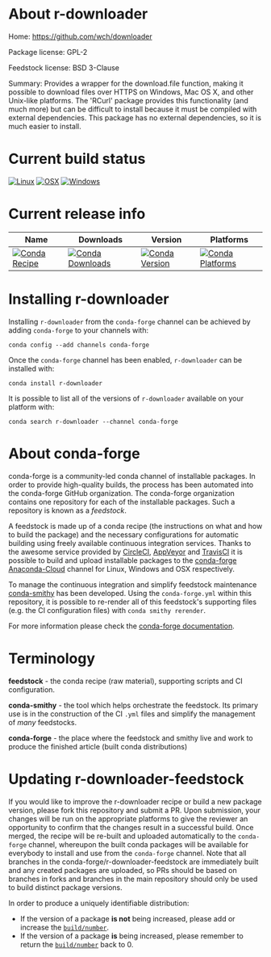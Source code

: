 About r-downloader
==================

Home: https://github.com/wch/downloader

Package license: GPL-2

Feedstock license: BSD 3-Clause

Summary: Provides a wrapper for the download.file function, making it possible to download files over HTTPS on Windows, Mac OS X, and other Unix-like platforms. The 'RCurl' package provides this functionality (and much more) but can be difficult to install because it must be compiled with external dependencies. This package has no external dependencies, so it is much easier to install.



Current build status
====================

[![Linux](https://img.shields.io/circleci/project/github/conda-forge/r-downloader-feedstock/master.svg?label=Linux)](https://circleci.com/gh/conda-forge/r-downloader-feedstock)
[![OSX](https://img.shields.io/travis/conda-forge/r-downloader-feedstock/master.svg?label=macOS)](https://travis-ci.org/conda-forge/r-downloader-feedstock)
[![Windows](https://img.shields.io/appveyor/ci/conda-forge/r-downloader-feedstock/master.svg?label=Windows)](https://ci.appveyor.com/project/conda-forge/r-downloader-feedstock/branch/master)

Current release info
====================

| Name | Downloads | Version | Platforms |
| --- | --- | --- | --- |
| [![Conda Recipe](https://img.shields.io/badge/recipe-r--downloader-green.svg)](https://anaconda.org/conda-forge/r-downloader) | [![Conda Downloads](https://img.shields.io/conda/dn/conda-forge/r-downloader.svg)](https://anaconda.org/conda-forge/r-downloader) | [![Conda Version](https://img.shields.io/conda/vn/conda-forge/r-downloader.svg)](https://anaconda.org/conda-forge/r-downloader) | [![Conda Platforms](https://img.shields.io/conda/pn/conda-forge/r-downloader.svg)](https://anaconda.org/conda-forge/r-downloader) |

Installing r-downloader
=======================

Installing `r-downloader` from the `conda-forge` channel can be achieved by adding `conda-forge` to your channels with:

```
conda config --add channels conda-forge
```

Once the `conda-forge` channel has been enabled, `r-downloader` can be installed with:

```
conda install r-downloader
```

It is possible to list all of the versions of `r-downloader` available on your platform with:

```
conda search r-downloader --channel conda-forge
```


About conda-forge
=================

conda-forge is a community-led conda channel of installable packages.
In order to provide high-quality builds, the process has been automated into the
conda-forge GitHub organization. The conda-forge organization contains one repository
for each of the installable packages. Such a repository is known as a *feedstock*.

A feedstock is made up of a conda recipe (the instructions on what and how to build
the package) and the necessary configurations for automatic building using freely
available continuous integration services. Thanks to the awesome service provided by
[CircleCI](https://circleci.com/), [AppVeyor](https://www.appveyor.com/)
and [TravisCI](https://travis-ci.org/) it is possible to build and upload installable
packages to the [conda-forge](https://anaconda.org/conda-forge)
[Anaconda-Cloud](https://anaconda.org/) channel for Linux, Windows and OSX respectively.

To manage the continuous integration and simplify feedstock maintenance
[conda-smithy](https://github.com/conda-forge/conda-smithy) has been developed.
Using the ``conda-forge.yml`` within this repository, it is possible to re-render all of
this feedstock's supporting files (e.g. the CI configuration files) with ``conda smithy rerender``.

For more information please check the [conda-forge documentation](https://conda-forge.org/docs/).

Terminology
===========

**feedstock** - the conda recipe (raw material), supporting scripts and CI configuration.

**conda-smithy** - the tool which helps orchestrate the feedstock.
                   Its primary use is in the construction of the CI ``.yml`` files
                   and simplify the management of *many* feedstocks.

**conda-forge** - the place where the feedstock and smithy live and work to
                  produce the finished article (built conda distributions)


Updating r-downloader-feedstock
===============================

If you would like to improve the r-downloader recipe or build a new
package version, please fork this repository and submit a PR. Upon submission,
your changes will be run on the appropriate platforms to give the reviewer an
opportunity to confirm that the changes result in a successful build. Once
merged, the recipe will be re-built and uploaded automatically to the
`conda-forge` channel, whereupon the built conda packages will be available for
everybody to install and use from the `conda-forge` channel.
Note that all branches in the conda-forge/r-downloader-feedstock are
immediately built and any created packages are uploaded, so PRs should be based
on branches in forks and branches in the main repository should only be used to
build distinct package versions.

In order to produce a uniquely identifiable distribution:
 * If the version of a package **is not** being increased, please add or increase
   the [``build/number``](https://conda.io/docs/user-guide/tasks/build-packages/define-metadata.html#build-number-and-string).
 * If the version of a package **is** being increased, please remember to return
   the [``build/number``](https://conda.io/docs/user-guide/tasks/build-packages/define-metadata.html#build-number-and-string)
   back to 0.
